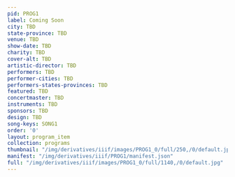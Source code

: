 ```yaml
---
pid: PROG1
label: Coming Soon
city: TBD
state-province: TBD
venue: TBD
show-date: TBD
charity: TBD
cover-alt: TBD
artistic-director: TBD
performers: TBD
performer-cities: TBD
performers-states-provinces: TBD
featured: TBD
concertmaster: TBD
instruments: TBD
sponsors: TBD
design: TBD
song-keys: SONG1
order: '0'
layout: program_item
collection: programs
thumbnail: "/img/derivatives/iiif/images/PROG1_0/full/250,/0/default.jpg"
manifest: "/img/derivatives/iiif/PROG1/manifest.json"
full: "/img/derivatives/iiif/images/PROG1_0/full/1140,/0/default.jpg"
---
```

